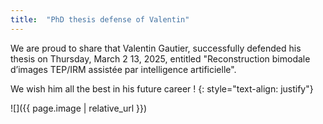 ```yaml
---
title:  "PhD thesis defense of Valentin"
---
```

We are proud to share that Valentin Gautier, successfully defended his thesis on Thursday, March 2 13, 2025, entitled "Reconstruction bimodale d’images TEP/IRM assistée par intelligence artificielle".

We wish him all the best in his future career !
{: style="text-align: justify"}

![]({{ page.image | relative_url }})
